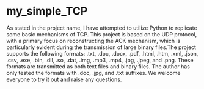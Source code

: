 # my_simple_TCP
 As stated in the project name, I have attempted to utilize Python to replicate some basic mechanisms of TCP. This project is based on the UDP protocol, with a primary focus on reconstructing the ACK mechanism, which is particularly evident during the transmission of large binary files.The project supports the following formats: .txt, .doc, .docx, .pdf, .html, .htm, .xml, .json, .csv, .exe, .bin, .dll, .so, .dat, .img, .mp3, .mp4, .jpg, .jpeg, and .png. These formats are transmitted as both text files and binary files. The author has only tested the formats with .doc, .jpg, and .txt suffixes. We welcome everyone to try it out and raise any questions.
